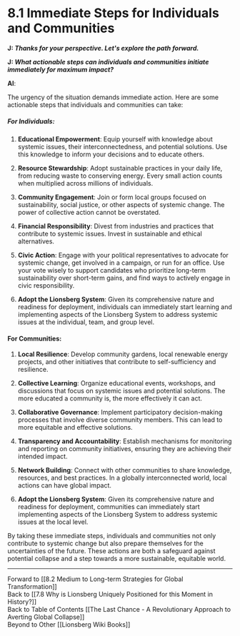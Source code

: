 # 8.1 Immediate Steps for Individuals and Communities

**J: *Thanks for your perspective. Let's explore the path forward.***

**J: *What actionable steps can individuals and communities initiate immediately for maximum impact?***

**AI**: 

The urgency of the situation demands immediate action. Here are some actionable steps that individuals and communities can take:

##### For Individuals:

1. **Educational Empowerment**: Equip yourself with knowledge about systemic issues, their interconnectedness, and potential solutions. Use this knowledge to inform your decisions and to educate others.
    
2. **Resource Stewardship**: Adopt sustainable practices in your daily life, from reducing waste to conserving energy. Every small action counts when multiplied across millions of individuals.
    
3. **Community Engagement**: Join or form local groups focused on sustainability, social justice, or other aspects of systemic change. The power of collective action cannot be overstated.
    
4. **Financial Responsibility**: Divest from industries and practices that contribute to systemic issues. Invest in sustainable and ethical alternatives.
    
5. **Civic Action**: Engage with your political representatives to advocate for systemic change, get involved in a campaign, or run for an office. Use your vote wisely to support candidates who prioritize long-term sustainability over short-term gains, and find ways to actively engage in civic responsibility.
    
6. **Adopt the Lionsberg System**: Given its comprehensive nature and readiness for deployment, individuals can immediately start learning and implementing aspects of the Lionsberg System to address systemic issues at the individual, team, and group level.
#### For Communities:

1. **Local Resilience**: Develop community gardens, local renewable energy projects, and other initiatives that contribute to self-sufficiency and resilience.
    
2. **Collective Learning**: Organize educational events, workshops, and discussions that focus on systemic issues and potential solutions. The more educated a community is, the more effectively it can act.
    
3. **Collaborative Governance**: Implement participatory decision-making processes that involve diverse community members. This can lead to more equitable and effective solutions.
    
4. **Transparency and Accountability**: Establish mechanisms for monitoring and reporting on community initiatives, ensuring they are achieving their intended impact.
    
5. **Network Building**: Connect with other communities to share knowledge, resources, and best practices. In a globally interconnected world, local actions can have global impact.
    
6. **Adopt the Lionsberg System**: Given its comprehensive nature and readiness for deployment, communities can immediately start implementing aspects of the Lionsberg System to address systemic issues at the local level.
    

By taking these immediate steps, individuals and communities not only contribute to systemic change but also prepare themselves for the uncertainties of the future. These actions are both a safeguard against potential collapse and a step towards a more sustainable, equitable world.

____

Forward to [[8.2 Medium to Long-term Strategies for Global Transformation]]  
Back to [[7.8 Why is Lionsberg Uniquely Positioned for this Moment in History?]]  
Back to Table of Contents [[The Last Chance - A Revolutionary Approach to Averting Global Collapse]]  
Beyond to Other [[Lionsberg Wiki Books]]  
